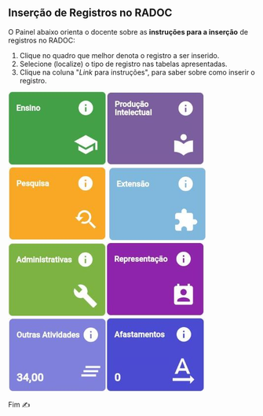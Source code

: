 ## Inserção de Registros no RADOC

O Painel abaixo orienta o docente sobre as **instruções para a inserção** de registros no RADOC:
1. Clique no quadro que melhor denota o registro a ser inserido.
1. Selecione (localize) o tipo de registro nas tabelas apresentadas.
1. Clique na coluna "_Link_ para instruções", para saber sobre como inserir o registro.

[![FLipkart](../media/painel-ensino.jpg)](./painel-radoc-ensino.md/)[![FLipkart](../media/painel-producao-intelectual.jpg)](./painel-radoc-producao-intelectual.md/)[![FLipkart](../media/painel-pesquisa.jpg)](./lattes.md/)
[![FLipkart](../media/painel-extensao.jpg)](./lattes.md/)[![FLipkart](../media/painel-administracao.jpg)](./painel-radoc-administracao.md/)[![FLipkart](../media/painel-representacao.jpg)](./painel-radoc-representacao.md/)
[![FLipkart](../media/painel-outras-atividades.jpg)](./lattes.md/)[![FLipkart](../media/painel-afastamento.jpg)](./lattes.md/)

Fim &#9997;
